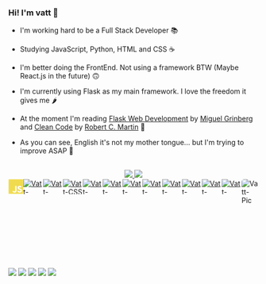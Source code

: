 ### Hi! I'm vatt 👋

- I'm working hard to be a Full Stack Developer 📚

- Studying JavaScript, Python, HTML and CSS ☕

- I'm better doing the FrontEnd. Not using a framework BTW (Maybe React.js in the future) 🙃

- I'm currently using Flask as my main framework. I love the freedom it gives me 🌶

- At the moment I'm reading [Flask Web Development](https://www.amazon.com.br/Flask-Web-Development-Developing-Applications-ebook/dp/B07B8DCCN7/ref=sr_1_4?__mk_pt_BR=%C3%85M%C3%85%C5%BD%C3%95%C3%91&crid=P5SNDQ6NYK00&keywords=flask&qid=1658857722&sprefix=fla%2Caps%2C224&sr=8-4&ufe=app_do%3Aamzn1.fos.4bb5663b-6f7d-4772-84fa-7c7f565ec65b) by [Miguel Grinberg](https://www.amazon.com.br/Miguel-Grinberg/e/B00J23SQ34/ref=dp_byline_cont_ebooks_1) and [Clean Code](https://www.amazon.com.br/Clean-Code-Handbook-Software-Craftsmanship-ebook/dp/B001GSTOAM/ref=sr_1_1?keywords=clean+code&qid=1659638692&sprefix=clea%2Caps%2C265&sr=8-1&ufe=app_do%3Aamzn1.fos.25548f35-0de7-44b3-b28e-0f56f3f96147) by [Robert C. Martin](https://www.amazon.com.br/Robert-C-Martin/e/B000APG87E/ref=aufs_dp_fta_dsk) 📖

- As you can see, English it's not my mother tongue... but I'm trying to improve ASAP 🗽

##

<div align="center">
  <a href="https://github.com/Vattghern203">
  <img height="180em" src="https://github-readme-stats.vercel.app/api?username=Vattghern203&show_icons=true&theme=material-palenight&include_all_commits=true&count_private=true"/>
  <img height="180em" src="https://github-readme-stats.vercel.app/api/top-langs/?username=Vattghern203&layout=compact&langs_count=7&theme=material-palenight"/>
</div>
  
<div style="display: flex;justify-content:space-between"><br>
  <img align="center" alt="Vatt-Js" height="30" width="40" src="https://raw.githubusercontent.com/devicons/devicon/master/icons/javascript/javascript-plain.svg">
  <img align="center" alt="Vatt-TypeScript" height="30" width="40" src="https://cdn.jsdelivr.net/gh/devicons/devicon/icons/typescript/typescript-plain.svg">
  <img align="center" alt="Vatt-HTML" height="30" width="40" src="https://cdn.jsdelivr.net/gh/devicons/devicon/icons/html5/html5-plain.svg">
  <img align="center" alt="Vatt-CSS" height="30" width="40" src="https://cdn.jsdelivr.net/gh/devicons/devicon/icons/css3/css3-plain.svg">
  <img align="center" alt="Vatt-Sass" height="30" width="40" src="https://cdn.jsdelivr.net/gh/devicons/devicon/icons/sass/sass-original.svg">
  <img align="center" alt="Vatt-TailWind" height="30" width="40" src="https://cdn.jsdelivr.net/gh/devicons/devicon/icons/tailwindcss/tailwindcss-plain.svg">
  <img align="center" alt="Vatt-Node" height="30" width="40" src="https://cdn.jsdelivr.net/gh/devicons/devicon/icons/nodejs/nodejs-original.svg">
  <img align="center" alt="Vatt-React" height="30" width="40" src="https://cdn.jsdelivr.net/gh/devicons/devicon/icons/react/react-original.svg">
  <img align="center" alt="Vatt-Python" height="30" width="40" src="https://cdn.jsdelivr.net/gh/devicons/devicon/icons/python/python-original.svg">
  <img align="center" alt="Vatt-Flask" height="30" width="40" src="https://cdn.jsdelivr.net/gh/devicons/devicon/icons/flask/flask-original.svg">
  <img align="center" alt="Vatt-MYSQL" height="30" width="40" src="https://cdn.jsdelivr.net/gh/devicons/devicon/icons/mysql/mysql-original.svg">
  <img align="center" alt="Vatt-SQLite" height="30" width="40" src="https://cdn.jsdelivr.net/gh/devicons/devicon/icons/sqlite/sqlite-original.svg">
  <img align="right" alt="Vatt-Pic" height="150px" style="border-radius: 5px" src="https://i.pinimg.com/originals/d0/9e/61/d09e61b84129cee7b956098bbe8f9b94.jpg">
</div>
  
##
  
<div style="display: inline-block"> 
  <a href="https://www.youtube.com/channel/UCfMmj5T8GF9CXzmN1L6Szsw" target="_blank"><img src="https://img.shields.io/badge/YouTube-FF0000?style=for-the-badge&logo=youtube&logoColor=white" target="_blank"></a>
  <a href="https://www.instagram.com/vattghern203/" target="_blank"><img src="https://img.shields.io/badge/-Instagram-%23E4405F?style=for-the-badge&logo=instagram&logoColor=white" target="_blank"></a>
 	<a href="https://www.twitch.tv/vattghern203" target="_blank"><img src="https://img.shields.io/badge/Twitch-9146FF?style=for-the-badge&logo=twitch&logoColor=white" target="_blank"></a>
 <a href="https://discord.com/users/389762685992042496" target="_blank"><img src="https://img.shields.io/badge/Discord-7289DA?style=for-the-badge&logo=discord&logoColor=white" target="_blank"></a> 
  <a href="https://www.linkedin.com/in/otavio-barbieri-052565212/" target="_blank"><img src="https://img.shields.io/badge/-LinkedIn-%230077B5?style=for-the-badge&logo=linkedin&logoColor=white" target="_blank"></a> 
</div>
